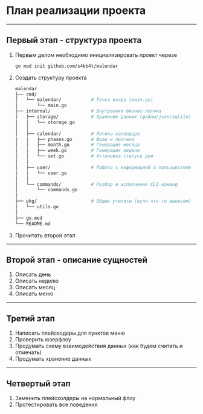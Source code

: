 # План реализации проекта

---

## Первый этап - структура проекта
1. Первым делом необходимо инициализировать проект черезе
    ```bash
    go mod init github.com/s4bb4t/malendar
    ```

2. Создать структуру проекта
    ```bash
    malendar
    ├── cmd/
    │   └── malendar/           # Точка входа (main.go)
    │       └── main.go
    ├── internal/               # Внутренняя бизнес-логика
    │   ├── storage/            # Хранение данных (файлы/json/sqlite)
    │   │   └── storage.go
    │   │
    │   ├── calendar/           # Логика календаря
    │   │   ├── phases.go       # Фазы и прогноз
    │   │   ├── month.go        # Генерация месяца
    │   │   ├── week.go         # Генерация недели
    │   │   └── set.go          # Установка статуса дня
    │   │
    │   ├── user/               # Работа с информацией о пользователе
    │   │   └── user.go
    │   │
    │   └── commands/           # Разбор и исполнение CLI-команд
    │       └── commands.go
    │
    ├── pkg/                    # Общие утилиты (если что-то вынесем)
    │   └── utils.go
    │
    ├── go.mod
    └── README.md
    ```
3. Прочитать второй этап

---

## Второй этап - описание сущностей
1. Описать день
2. Описать неделю
3. Описать месяц
4. Описать меню

---

## Третий этап

1. Написать плейсходеры для пунктов меню
2. Проверить юзерфлоу
3. Продумать схему взаимодействия данных (как будем считать и отмечать)
4. Продумать хранение данных

---

## Четвертый этап
1. Заменить плейсхолдеры на нормальный флоу
2. Протестировать все поведения